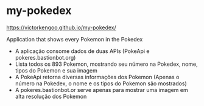# my-pokedex
https://victorkengoo.github.io/my-pokedex/

Application that shows every Pokemon in the Pokedex

- A aplicação consome dados de duas APIs (PokeApi e pokeres.bastionbot.org)
- Lista todos os 893 Pokemon, mostrando seu número na Pokedex, nome, tipos do Pokemon e sua imagem
- A PokeApi retorna diversas informações dos Pokemon (Apenas o número na Pokedex, o nome e os tipos do Pokemon são mostrados)
- A pokeres.bastionbot.or serve apenas para mostrar uma imagem em alta resolução dos Pokemon
